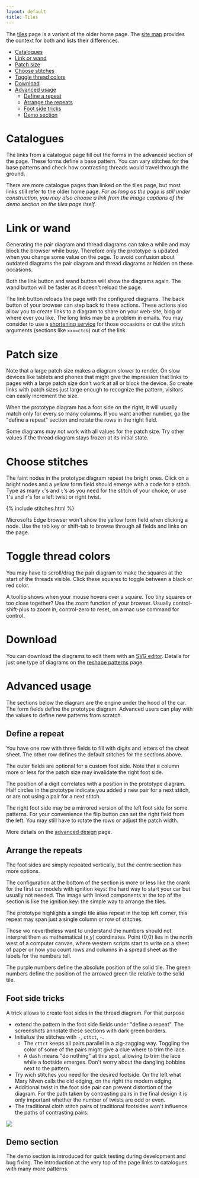 ```yaml
---
layout: default
title: Tiles
---
```

The [tiles] page is a variant of the older home page.
The [site map] provides the context for both and lists their differences.

[tiles]: /GroundForge/tiles.html?tile=5831,-4-7&patchWidth=9&patchHeight=9&shiftColsSE=4&shiftRowsSE=2&shiftColsSW=0&shiftRowsSW=2&
[site map]: /GroundForge/help/Site-map

* [Catalogues](#catalogues)
* [Link or wand](#link-or-wand)
* [Patch size](#patch-size)
* [Choose stitches](#choose-stitches)
* [Toggle thread colors](#toggle-thread-colors)
* [Download](#download)
* [Advanced usage](#advanced-usage)
  + [Define a repeat](#define-a-repeat)
  + [Arrange the repeats](#arrange-the-repeats)
  + [Foot side tricks](#foot-side-tricks)
  + [Demo section](#demo-section)


Catalogues
==========
The links from a catalogue page fill out the forms in the advanced section of the page.
These forms define a base pattern.
You can vary stitches for the base patterns and check how
contrasting threads would travel through the ground.

There are more catalogue pages than linked on the tiles page,
but most links still refer to the older home page.
_For as long as the page is still under construction,
you may also choose a link from the image captions of the demo section
on the tiles page itself._

Link or wand
============
Generating the pair diagram and thread diagrams can take a while
and may block the browser while busy.
Therefore only the prototype is updated when you change some value on the page.
To avoid confusion about outdated diagrams the pair diagram and thread diagrams ar hidden on these occasions.

Both the link button and wand button will show the diagrams again.
The wand button will be faster as it doesn't reload the page.

The link button reloads the page with the configured diagrams.
The back button of your browser can step back to these actions.
These actions also allow you to create links to a diagram to share
on your web-site, blog or where ever you like.
The long links may be a problem in emails. You may consider to use a
[shortening service](https://en.wikipedia.org/wiki/URL_shortening)
for those occasions or cut the stitch arguments (sections like `xxx=ctc&`)
out of the link.

Patch size
==========
Note that a large patch size makes a diagram slower to render.
On slow devices like tablets and phones that might give
the impression that links to pages with a large patch size
don't work at all or block the device.
So create links with patch sizes just large enough to recognize the pattern,
visitors can easily increment the size.

When the prototype diagram has a foot side on the right,
it will usually match only for every so many columns.
If you want another number, go the "define a repeat" section
and rotate the rows in the right field.

Some diagrams may not work with all values for the patch size.
Try other values if the thread diagram stays frozen at its initial state. 

Choose stitches
===============
The faint nodes in the prototype diagram repeat the bright ones.
Click on a bright nodes and a yellow form field should emerge with a code
for a stitch.
Type as many `c`'s and `t`'s as you need for the stitch of your choice,
or use `l`'s and `r`'s for a left twist or right twist.

{% include stitches.html %}

Microsofts Edge browser won't show the yellow form field when clicking a node.
Use the tab key or shift-tab to browse through all fields and links on the page.

Toggle thread colors
====================
You may have to scroll/drag the pair diagram to make
the squares at the start of the threads visible.
Click these squares to toggle between a black or red color.

A tooltip shows when your mouse hovers over a square. 
Too tiny squares or too close together? Use the zoom function of your browser.
Usually control-shift-plus to zoom in, control-zero to reset,
on a mac use command for control.

Download
========
You can download the diagrams to edit them with an [SVG editor].
Details for just one type of diagrams on the [reshape patterns](Reshape-Patterns) page.

[SVG editor]: https://en.wikipedia.org/wiki/Comparison_of_vector_graphics_editors#File_format_support

Advanced usage
==============
The sections below the diagram are the engine under the hood of the car.
The form fields define the prototype diagram. 
Advanced users can play with the values to define new patterns from scratch.

Define a repeat
---------------
You have one row with three fields to fill with  digits and letters of the cheat sheet.
The other row defines the default stitches for the sections above.

The outer fields are optional for a custom foot side. 
Note that a column more or less for the patch size may invalidate the right foot side. 

The position of a digit correlates with a position in the prototype diagram.
Half circles in the prototype indicate you added a new pair for a next stitch,
or are not using a pair for a next stitch.

The right foot side may be a mirrored version of the left foot side for some patterns.
For your convenience the flip button can set the right field from the left.
You may still have to rotate the rows or adjust the patch width.  

More details on the [advanced design](Reversed-engineering-of-patterns) page.

Arrange the repeats
-------------------
The foot sides are simply repeated vertically, but the centre section has more options. 

The configuration at the bottom of the section is more or less like 
the crank for the first car models with ignition keys:
the hard way to start your car but usually not needed.
The image with linked components at the top of the section is
like the ignition key: the simple way to arrange the tiles.

The prototype highlights a single tile alias repeat in the top left corner,
this repeat may span just a single column or row of stitches. 

Those wo nevertheless want to understand the numbers
should not interpret them as mathematical (x,y) coordinates.
Point (0,0) lies in the north west of a computer canvas, 
where western scripts start to write on a sheet of paper
or how you count rows and columns in a spread sheet
as the labels for the numbers tell.

The purple numbers define the absolute position of the solid tile.
The green numbers define the position of the arrowed green tile
relative to the solid tile.

Foot side tricks
----------------
A trick allows to create foot sides in the thread diagram. For that purpose
* extend the pattern in the foot side fields under "define a repeat".
  The screenshots annotate these sections with dark green borders.
* Initialize the stitches with `-`, `cttct`, `-`.
  * The `cttct` keeps all pairs parallel in a zig-zagging way.
    Toggling the color of some of the pairs might give a clue where to trim the lace.
  * A dash means "do nothing" at this spot, allowing to trim the lace while a footside emerges.
    Don't worry about the dangling bobbins next to the pattern.
* Try wich stitches you need for the desired footside.
  On the left what Mary Niven calls the old edging, on the right the modern edging.
* Additional twist in the foot side pair can prevent distortion of the diagram.
  For the path taken by contrasting pairs in the final design it is only important
  whether the number of twists are odd or even.
* The traditional cloth stitch pairs of traditional footsides won't influence the paths of contrasting pairs.
  
![](/GroundForge/help/images/foot-sides.png)

Demo section
------------
The demo section is introduced for quick testing during development and bug fixing.
The introduction at the very top of the page links to catalogues with many more patterns.
